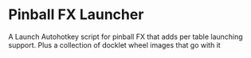 # Pinball FX Launcher 
A Launch Autohotkey script for pinball FX that adds per table launching support. Plus a collection of docklet wheel images that go with it
